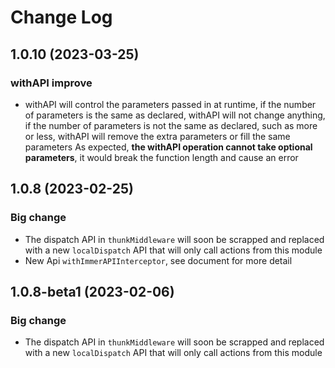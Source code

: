 # Change Log


## 1.0.10 (2023-03-25)

### withAPI improve

- withAPI will control the parameters passed in at runtime, if the number of parameters is the same as declared, withAPI will not change anything, if the number of parameters is not the same as declared, such as more or less, withAPI will remove the extra parameters or fill the same parameters As expected, **the withAPI operation cannot take optional parameters**, it would break the function length and cause an error


## 1.0.8 (2023-02-25)

### Big change

- The dispatch API in `thunkMiddleware` will soon be scrapped and replaced with a new `localDispatch` API that will only call actions from this module
- New Api `withImmerAPIInterceptor`, see document for more detail


## 1.0.8-beta1 (2023-02-06)

### Big change

- The dispatch API in `thunkMiddleware` will soon be scrapped and replaced with a new `localDispatch` API that will only call actions from this module
